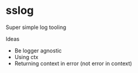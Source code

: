 # sslog

Super simple log tooling

Ideas

- Be logger agnostic
- Using ctx
- Returning context in error (not error in context)
